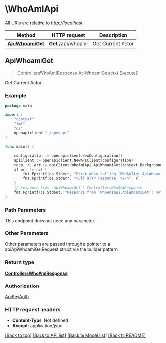 # \WhoAmIApi

All URIs are relative to *http://localhost*

Method | HTTP request | Description
------------- | ------------- | -------------
[**ApiWhoamiGet**](WhoAmIApi.md#ApiWhoamiGet) | **Get** /api/whoami | Get Current Actor



## ApiWhoamiGet

> ControllersWhoAmIResponse ApiWhoamiGet(ctx).Execute()

Get Current Actor



### Example

```go
package main

import (
    "context"
    "fmt"
    "os"
    openapiclient "./openapi"
)

func main() {

    configuration := openapiclient.NewConfiguration()
    apiClient := openapiclient.NewAPIClient(configuration)
    resp, r, err := apiClient.WhoAmIApi.ApiWhoamiGet(context.Background()).Execute()
    if err != nil {
        fmt.Fprintf(os.Stderr, "Error when calling `WhoAmIApi.ApiWhoamiGet``: %v\n", err)
        fmt.Fprintf(os.Stderr, "Full HTTP response: %v\n", r)
    }
    // response from `ApiWhoamiGet`: ControllersWhoAmIResponse
    fmt.Fprintf(os.Stdout, "Response from `WhoAmIApi.ApiWhoamiGet`: %v\n", resp)
}
```

### Path Parameters

This endpoint does not need any parameter.

### Other Parameters

Other parameters are passed through a pointer to a apiApiWhoamiGetRequest struct via the builder pattern


### Return type

[**ControllersWhoAmIResponse**](ControllersWhoAmIResponse.md)

### Authorization

[ApiKeyAuth](../README.md#ApiKeyAuth)

### HTTP request headers

- **Content-Type**: Not defined
- **Accept**: application/json

[[Back to top]](#) [[Back to API list]](../README.md#documentation-for-api-endpoints)
[[Back to Model list]](../README.md#documentation-for-models)
[[Back to README]](../README.md)

